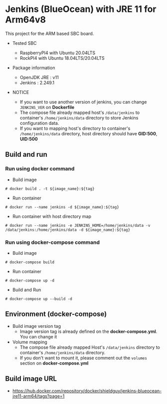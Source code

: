 # Jenkins (BlueOcean) with JRE 11 for Arm64v8

This project for the ARM based SBC board.
- Tested SBC
  - RaspberryPI4 with Ubuntu 20.04LTS
  - RockPI4 with Ubuntu 18.04LTS/20.04LTS

- Package information
  - OpenJDK JRE : v11
  - Jenkins : 2.249.1

- NOTICE
  - If you want to use another version of jenkins, you can change `JENKINS_VER` on **Dockerfile**
  - The compose file already mapped host's `/data/jenkins` to container's `/home/jenkins/data` directory to store Jenkins configuration data.
  - If you want to mapping host's directory to container's `/home/jenkins/data` directory, host directory should have **GID:500**, **UID:500**

## Build and run

### Run using docker command
- Build image
```
# docker build . -t ${image_name}:${tag}
```
- Run container 
```
# docker run --name jenkins -d ${image_name}:${tag}
```
- Run container with host directory map
```
# docker run --name jenkins -e JENKINS_HOME=/home/jenkins/data -v /data/jenkins:/home/jenkins/data -d ${image_name}:${tag}
```

### Run using docker-compose command

- Build image
```
# docker-compose build
```
- Run container
```
# docker-compose up -d
```
- Build and Run
```
# docker-compose up --build -d
```

## Environment (docker-compose)

- Build image version tag
  - Image version tag is already defined on the **docker-compose.yml**. You can change it
- Volume mapping
  - The compose file already mapped Host's `/data/jenkins` directory to container's `/home/jenkins/data` directory.
  - If you don't want to mount it, please comment out the `volumes` section on **docker-compose.yml**

## Build image URL

- https://hub.docker.com/repository/docker/shieldguy/jenkins-blueocean-jre11-arm64/tags?page=1
